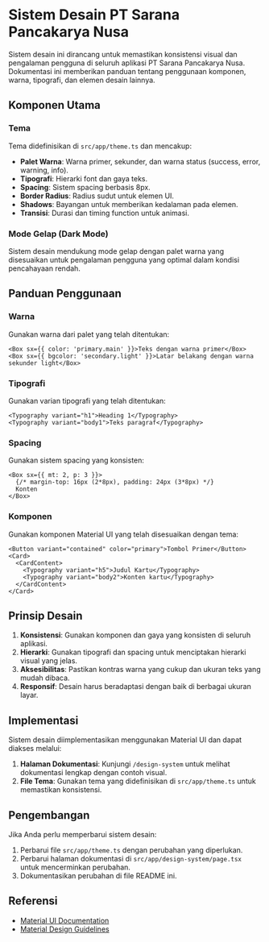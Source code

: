 # Sistem Desain PT Sarana Pancakarya Nusa

Sistem desain ini dirancang untuk memastikan konsistensi visual dan pengalaman pengguna di seluruh aplikasi PT Sarana Pancakarya Nusa. Dokumentasi ini memberikan panduan tentang penggunaan komponen, warna, tipografi, dan elemen desain lainnya.

## Komponen Utama

### Tema

Tema didefinisikan di `src/app/theme.ts` dan mencakup:

- **Palet Warna**: Warna primer, sekunder, dan warna status (success, error, warning, info).
- **Tipografi**: Hierarki font dan gaya teks.
- **Spacing**: Sistem spacing berbasis 8px.
- **Border Radius**: Radius sudut untuk elemen UI.
- **Shadows**: Bayangan untuk memberikan kedalaman pada elemen.
- **Transisi**: Durasi dan timing function untuk animasi.

### Mode Gelap (Dark Mode)

Sistem desain mendukung mode gelap dengan palet warna yang disesuaikan untuk pengalaman pengguna yang optimal dalam kondisi pencahayaan rendah.

## Panduan Penggunaan

### Warna

Gunakan warna dari palet yang telah ditentukan:

```tsx
<Box sx={{ color: 'primary.main' }}>Teks dengan warna primer</Box>
<Box sx={{ bgcolor: 'secondary.light' }}>Latar belakang dengan warna sekunder light</Box>
```

### Tipografi

Gunakan varian tipografi yang telah ditentukan:

```tsx
<Typography variant="h1">Heading 1</Typography>
<Typography variant="body1">Teks paragraf</Typography>
```

### Spacing

Gunakan sistem spacing yang konsisten:

```tsx
<Box sx={{ mt: 2, p: 3 }}>
  {/* margin-top: 16px (2*8px), padding: 24px (3*8px) */}
  Konten
</Box>
```

### Komponen

Gunakan komponen Material UI yang telah disesuaikan dengan tema:

```tsx
<Button variant="contained" color="primary">Tombol Primer</Button>
<Card>
  <CardContent>
    <Typography variant="h5">Judul Kartu</Typography>
    <Typography variant="body2">Konten kartu</Typography>
  </CardContent>
</Card>
```

## Prinsip Desain

1. **Konsistensi**: Gunakan komponen dan gaya yang konsisten di seluruh aplikasi.
2. **Hierarki**: Gunakan tipografi dan spacing untuk menciptakan hierarki visual yang jelas.
3. **Aksesibilitas**: Pastikan kontras warna yang cukup dan ukuran teks yang mudah dibaca.
4. **Responsif**: Desain harus beradaptasi dengan baik di berbagai ukuran layar.

## Implementasi

Sistem desain diimplementasikan menggunakan Material UI dan dapat diakses melalui:

1. **Halaman Dokumentasi**: Kunjungi `/design-system` untuk melihat dokumentasi lengkap dengan contoh visual.
2. **File Tema**: Gunakan tema yang didefinisikan di `src/app/theme.ts` untuk memastikan konsistensi.

## Pengembangan

Jika Anda perlu memperbarui sistem desain:

1. Perbarui file `src/app/theme.ts` dengan perubahan yang diperlukan.
2. Perbarui halaman dokumentasi di `src/app/design-system/page.tsx` untuk mencerminkan perubahan.
3. Dokumentasikan perubahan di file README ini.

## Referensi

- [Material UI Documentation](https://mui.com/material-ui/getting-started/)
- [Material Design Guidelines](https://material.io/design) 